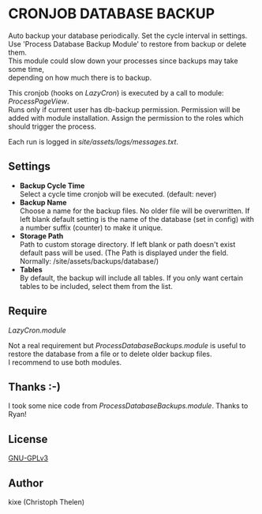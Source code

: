 CRONJOB DATABASE BACKUP
=======================

Auto backup your database periodically. Set the cycle interval in settings.  
Use 'Process Database Backup Module' to restore from backup or delete them.  
This module could slow down your processes since backups may take some time,  
depending on how much there is to backup.  

This cronjob (hooks on *LazyCron*) is executed by a call to module: *ProcessPageView*.   
Runs only if current user has db-backup permission. Permission will be added with module installation. Assign the permission to the roles which should trigger the process.  

Each run is logged in *site/assets/logs/messages.txt*.

## Settings
+ **Backup Cycle Time**  
Select a cycle time cronjob will be executed. (default: never)  
+ **Backup Name**  
Choose a name for the backup files. No older file will be overwritten. If left blank default setting is the name of the database (set in config) with a number suffix (counter) to make it unique.  
+ **Storage Path**  
Path to custom storage directory. If left blank or path doesn't exist default pass will be used. (The Path is displayed under the field. Normally: /site/assets/backups/database/)  
+ **Tables**  
By default, the backup will include all tables. If you only want certain tables to be included, select them from the list.  

## Require
*LazyCron.module*  

Not a real requirement but *ProcessDatabaseBackups.module* is useful to restore the database from a file or to delete older backup files.  
I recommend to use both modules.  

## Thanks :-)
I took some nice code from *ProcessDatabaseBackups.module*.  Thanks to Ryan!  

## License
[GNU-GPLv3](http://www.gnu.org/licenses/gpl-3.0.html)  

## Author
kixe (Christoph Thelen)